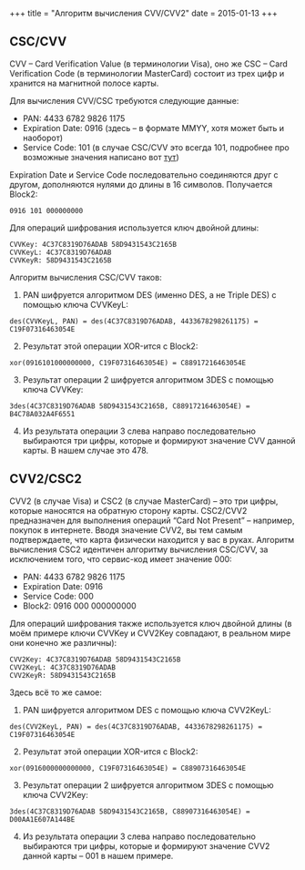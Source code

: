 +++
title = "Алгоритм вычисления CVV/CVV2"
date = 2015-01-13
+++

## CSC/CVV

CVV – Card Verification Value (в терминологии Visa), оно же CSC – Card Verification Code (в терминологии MasterCard) состоит из трех цифр и хранится на магнитной полосе карты.

Для вычисления CVV/CSC требуются следующие данные:
* PAN: 4433 6782 9826 1175
* Expiration Date: 0916 (здесь – в формате MMYY, хотя может быть и наоборот)
* Service Code: 101 (в случае CSC/CVV это всегда 101, подробнее про возможные значения написано вот [тут](https://en.wikipedia.org/wiki/Magnetic_stripe_card#Financial_cards))

Expiration Date и Service Code последовательно соединяются друг с другом, дополняются нулями до длины в 16 символов. Получается Block2:
```
0916 101 000000000
```

Для операций шифрования используется ключ двойной длины:
```
CVVKey: 4C37C8319D76ADAB 58D9431543C2165B
CVVKeyL: 4C37C8319D76ADAB
CVVKeyR: 58D9431543C2165B
```

Алгоритм вычисления CSC/CVV таков:
1. PAN шифруется алгоритмом DES (именно DES, а не Triple DES) с помощью ключа CVVKeyL:
```
des(CVVKeyL, PAN) = des(4C37C8319D76ADAB, 4433678298261175) = C19F07316463054E
```
2. Результат этой операции XOR-ится с Block2:
```
xor(0916101000000000, C19F07316463054E) = C88917216463054E
```
3. Результат операции 2 шифруется алгоритмом 3DES с помощью ключа CVVKey:
```
3des(4C37C8319D76ADAB 58D9431543C2165B, C88917216463054E) = B4C78A032A4F6551
```
4. Из результата операции 3 слева направо последовательно выбираются три цифры, которые и формируют значение CVV данной карты. В нашем случае это 478.


## CVV2/CSC2

CVV2 (в случае Visa) и CSC2 (в случае MasterCard) – это три цифры, которые наносятся на обратную сторону карты. CSC2/CVV2 предназначен для выполнения операций “Card Not Present” – например, покупок в интернете. Вводя значение CVV2, вы тем самым подтверждаете, что карта физически находится у вас в руках.
Алгоритм вычисления CSC2 идентичен алгоритму вычисления CSC/CVV, за исключением того, что сервис-код имеет значение 000:
* PAN: 4433 6782 9826 1175
* Expiration Date: 0916
* Service Code: 000
* Block2: 0916 000 000000000


Для операций шифрования также используется ключ двойной длины (в моём примере ключи CVVKey и CVV2Key совпадают, в реальном мире они конечно же различны):
```
CVV2Key: 4C37C8319D76ADAB 58D9431543C2165B
CVV2KeyL: 4C37C8319D76ADAB
CVV2KeyR: 58D9431543C2165B
```

Здесь всё то же самое:
1. PAN шифруется алгоритмом DES с помощью ключа CVV2KeyL:
```
des(CVV2KeyL, PAN) = des(4C37C8319D76ADAB, 4433678298261175) = C19F07316463054E
```
2. Результат этой операции XOR-ится с Block2:
```
xor(0916000000000000, C19F07316463054E) = C88907316463054E
```
3. Результат операции 2 шифруется алгоритмом 3DES с помощью ключа CVV2Key:
```
3des(4C37C8319D76ADAB 58D9431543C2165B, C88907316463054E) = D00AA1E607A144BE
```
4. Из результата операции 3 слева направо последовательно выбираются три цифры, которые и формируют значение CVV2 данной карты – 001 в нашем примере.